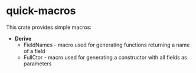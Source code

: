# quick-macros
This crate provides simple macros:
- **Derive**
  - FieldNames - macro used for generating functions returning a name of a field
  - FullCtor - macro used for generating a constructor with all fields as parameters

